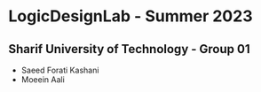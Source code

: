 # LogicDesignLab - Summer 2023 
## Sharif University of Technology - Group 01
- Saeed Forati Kashani 
- Moeein Aali
 
